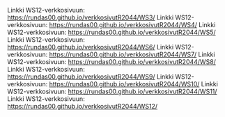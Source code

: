Linkki WS12-verkkosivuun: https://rundas00.github.io/verkkosivutR2044/WS3/
Linkki WS12-verkkosivuun: https://rundas00.github.io/verkkosivutR2044/WS4/
Linkki WS12-verkkosivuun: https://rundas00.github.io/verkkosivutR2044/WS5/
Linkki WS12-verkkosivuun: https://rundas00.github.io/verkkosivutR2044/WS6/
Linkki WS12-verkkosivuun: https://rundas00.github.io/verkkosivutR2044/WS7/
Linkki WS12-verkkosivuun: https://rundas00.github.io/verkkosivutR2044/WS8/
Linkki WS12-verkkosivuun: https://rundas00.github.io/verkkosivutR2044/WS9/
Linkki WS12-verkkosivuun: https://rundas00.github.io/verkkosivutR2044/WS10/
Linkki WS12-verkkosivuun: https://rundas00.github.io/verkkosivutR2044/WS11/
Linkki WS12-verkkosivuun: https://rundas00.github.io/verkkosivutR2044/WS12/
